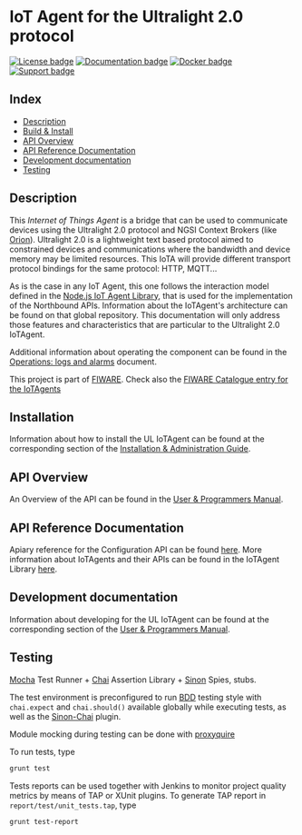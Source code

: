 # IoT Agent for the Ultralight 2.0 protocol

[![License badge](https://img.shields.io/badge/license-AGPL-blue.svg)](https://opensource.org/licenses/AGPL-3.0)
[![Documentation badge](https://readthedocs.org/projects/fiware-iotagent-ul/badge/?version=latest)](http://fiware-iotagent-ul.readthedocs.org/en/latest/?badge=latest)
[![Docker badge](https://img.shields.io/docker/pulls/fiware/iotagent-ul.svg)](https://hub.docker.com/r/fiware/iotagent-ul/)
[![Support badge]( https://img.shields.io/badge/support-sof-yellowgreen.svg)](http://stackoverflow.com/questions/tagged/fiware)

## Index

* [Description](#description)
* [Build & Install](#installation)
* [API Overview](#apioverview)
* [API Reference Documentation](#apireference)
* [Development documentation](#development)
* [Testing](#testing)

## <a name="description"/> Description
This *Internet of Things Agent* is a bridge that can be used to communicate devices using the Ultralight 2.0 protocol
and NGSI Context Brokers (like [Orion](https://github.com/telefonicaid/fiware-orion)). Ultralight 2.0 is a lightweight
text based protocol aimed to constrained devices and communications where the bandwidth and device memory may be limited
resources. This IoTA will provide different transport protocol bindings for the same protocol: HTTP, MQTT...

As is the case in any IoT Agent, this one follows the interaction model defined in the [Node.js IoT Agent Library](https://github.com/telefonicaid/iotagent-node-lib),
that is used for the implementation of the Northbound APIs. Information about the IoTAgent's architecture can be found
on that global repository. This documentation will only address those features and characteristics that are particular
to the Ultralight 2.0 IoTAgent.

Additional information about operating the component can be found in the [Operations: logs and alarms](docs/operations.md) document.

This project is part of [FIWARE](https://www.fiware.org/). Check also the [FIWARE Catalogue entry for the IoTAgents](http://catalogue.fiware.org/enablers/backend-device-management-idas)

## <a name="installation"/> Installation
Information about how to install the UL IoTAgent can be found at the corresponding section of the [Installation & Administration Guide](docs/installationguide.md).

## <a name="apioverview"/> API Overview

An Overview of the API can be found in the [User & Programmers Manual](docs/usermanual.md).

## <a name="apireference"/> API Reference Documentation

Apiary reference for the Configuration API can be found [here](http://docs.telefonicaiotiotagents.apiary.io/#reference/configuration-api).
More information about IoTAgents and their APIs can be found in the IoTAgent Library [here](https://github.com/telefonicaid/iotagent-node-lib).

## <a name="development"/> Development documentation

Information about developing for the UL IoTAgent can be found at the corresponding section of the [User & Programmers Manual](docs/usermanual.md).

## <a name="testing"/> Testing
[Mocha](https://mochajs.org/) Test Runner + [Chai](http://chaijs.com/) Assertion Library + [Sinon](http://sinonjs.org/) Spies, stubs.

The test environment is preconfigured to run [BDD](http://chaijs.com/api/bdd/) testing style with
`chai.expect` and `chai.should()` available globally while executing tests, as well as the [Sinon-Chai](http://chaijs.com/plugins/sinon-chai) plugin.

Module mocking during testing can be done with [proxyquire](https://github.com/thlorenz/proxyquire)

To run tests, type
```bash
grunt test
```

Tests reports can be used together with Jenkins to monitor project quality metrics by means of TAP or XUnit plugins.
To generate TAP report in `report/test/unit_tests.tap`, type
```bash
grunt test-report
```
